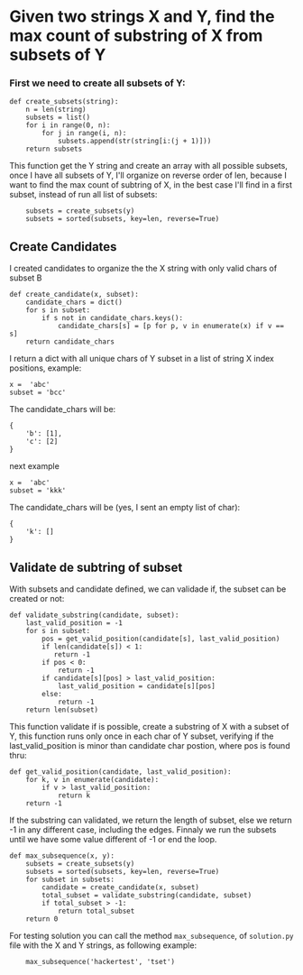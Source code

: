 # Given two strings X and Y, find the max count of substring of X from subsets of Y

### First we need to create all subsets of Y:

```
def create_subsets(string):
    n = len(string)
    subsets = list()
    for i in range(0, n):
        for j in range(i, n):
            subsets.append(str(string[i:(j + 1)]))
    return subsets
```

This function get the Y string and create an array with all possible subsets, once I have all subsets of Y, I'll organize on reverse order of len, because I want to find the max count of subtring of X, in the best case I'll find in a first subset, instead of run all list of subsets:

```
    subsets = create_subsets(y)
    subsets = sorted(subsets, key=len, reverse=True)
```

## Create Candidates 

I created candidates to organize the the X string with only valid chars of subset B

```
def create_candidate(x, subset):
    candidate_chars = dict()
    for s in subset:
        if s not in candidate_chars.keys():
            candidate_chars[s] = [p for p, v in enumerate(x) if v == s]
    return candidate_chars
```

I return a dict with all unique chars of Y subset in a list of string X index positions, example:

```
x =  'abc'
subset = 'bcc'
```

The candidate_chars will be:

```
{
    'b': [1],
    'c': [2]
}
```
next example
```
x =  'abc'
subset = 'kkk'
```

The candidate_chars will be (yes, I sent an empty list of char):

```
{
    'k': []
}
```

## Validate de subtring of subset

With subsets and candidate defined, we can validade if, the subset can be created or not:

```
def validate_substring(candidate, subset):
    last_valid_position = -1
    for s in subset:
        pos = get_valid_position(candidate[s], last_valid_position)
        if len(candidate[s]) < 1:
           return -1
        if pos < 0:
            return -1
        if candidate[s][pos] > last_valid_position:
            last_valid_position = candidate[s][pos]
        else:
            return -1
    return len(subset)
```

This function validate if is possible, create a substring of X with a subset of Y, this function runs only once in each char of Y subset, verifying if the last_valid_position is minor than candidate char postion, where pos is found thru:

```
def get_valid_position(candidate, last_valid_position):
    for k, v in enumerate(candidate):
        if v > last_valid_position:
            return k
    return -1
```

If the substring can validated, we return the length of subset, else we return -1 in any different case, including the edges. Finnaly we run the subsets until we have some value different of -1 or end the loop.

```
def max_subsequence(x, y):
    subsets = create_subsets(y)
    subsets = sorted(subsets, key=len, reverse=True)
    for subset in subsets:
        candidate = create_candidate(x, subset)
        total_subset = validate_substring(candidate, subset)
        if total_subset > -1:
            return total_subset
    return 0
```

For testing solution you can call the method ```max_subsequence```, of ```solution.py``` file with the X and Y strings, as following example:

```
    max_subsequence('hackertest', 'tset')
```
